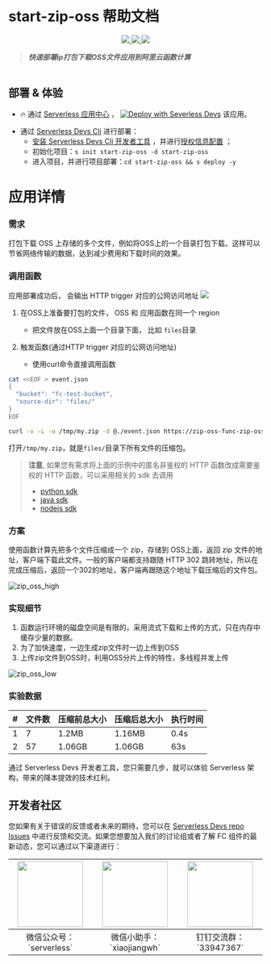 # start-zip-oss 帮助文档

<p align="center" class="flex justify-center">
    <a href="https://www.serverless-devs.com" class="ml-1">
    <img src="http://editor.devsapp.cn/icon?package=start-zip-oss&type=packageType">
  </a>
  <a href="http://www.devsapp.cn/details.html?name=start-zip-oss" class="ml-1">
    <img src="http://editor.devsapp.cn/icon?package=start-zip-oss&type=packageVersion">
  </a>
  <a href="http://www.devsapp.cn/details.html?name=start-zip-oss" class="ml-1">
    <img src="http://editor.devsapp.cn/icon?package=start-zip-oss&type=packageDownload">
  </a>
</p>

<description>

> ***快速部署ip打包下载OSS文件应用到阿里云函数计算***

</description>

<table>
</table>

<codepre id="codepre">

</codepre>

<deploy>

## 部署 & 体验

<appcenter>

- :fire: 通过 [Serverless 应用中心](https://fcnext.console.aliyun.com/applications/create?template=start-zip-oss) ，
[![Deploy with Severless Devs](https://img.alicdn.com/imgextra/i1/O1CN01w5RFbX1v45s8TIXPz_!!6000000006118-55-tps-95-28.svg)](https://fcnext.console.aliyun.com/applications/create?template=start-zip-oss)  该应用。 

</appcenter>

- 通过 [Serverless Devs Cli](https://www.serverless-devs.com/serverless-devs/install) 进行部署：
    - [安装 Serverless Devs Cli 开发者工具](https://www.serverless-devs.com/serverless-devs/install) ，并进行[授权信息配置](https://www.serverless-devs.com/fc/config) ；
    - 初始化项目：`s init start-zip-oss -d start-zip-oss`   
    - 进入项目，并进行项目部署：`cd start-zip-oss && s deploy -y`

</deploy>

<appdetail id="flushContent">

# 应用详情
### 需求

打包下载 OSS 上存储的多个文件，例如将OSS上的一个目录打包下载。这样可以节省网络传输的数据，达到减少费用和下载时间的效果。

### 调用函数
应用部署成功后， 会输出 HTTP trigger 对应的公网访问地址
![](https://img.alicdn.com/imgextra/i3/O1CN013J7B3G1E2Eny1yjR1_!!6000000000293-2-tps-908-144.png)

1. 在OSS上准备要打包的文件， OSS 和 应用函数在同一个 region
    - 把文件放在OSS上面一个目录下面， 比如 `files`目录

2. 触发函数(通过HTTP trigger 对应的公网访问地址)
    - 使用curl命令直接调用函数

```bash
cat <<EOF > event.json
{
  "bucket": "fc-test-bucket",
  "source-dir": "files/"
}
EOF

curl -v -L -o /tmp/my.zip -d @./event.json https://zip-oss-func-zip-oss-xxxx.cn-shanghai.fcapp.run
```

打开`/tmp/my.zip`，就是`files/`目录下所有文件的压缩包。

> **注意**, 如果您有需求将上面的示例中的匿名非鉴权的 HTTP 函数改成需要鉴权的 HTTP 函数，可以采用相关的 sdk 去调用
> - [python sdk](https://github.com/aliyun/fc-python-sdk/blob/master/fc2/client.py#L125)
> - [java sdk](https://github.com/aliyun/fc-java-sdk/blob/bef94ddecad395503bb49476e3886a86e7dd9bcf/src/test/java/com/aliyuncs/fc/FunctionComputeClientTest.java#L2165)
> - [nodejs sdk](https://github.com/aliyun/fc-nodejs-sdk/blob/master/lib/client.js#L103)  

### 方案

使用函数计算先把多个文件压缩成一个 zip，存储到 OSS上面，返回 zip 文件的地址，客户端下载此文件。一般的客户端都支持跟随 HTTP 302 跳转地址，所以在完成压缩后，返回一个302的地址，客户端再跟随这个地址下载压缩后的文件包。

![zip_oss_high](https://img.alicdn.com/tfs/TB1GitkyeL2gK0jSZPhXXahvXXa-1258-946.png)

### 实现细节

1. 函数运行环境的磁盘空间是有限的，采用流式下载和上传的方式，只在内存中缓存少量的数据。
2. 为了加快速度，一边生成zip文件时一边上传到OSS
3. 上传zip文件到OSS时，利用OSS分片上传的特性，多线程并发上传

![zip_oss_low](https://img.alicdn.com/tfs/TB13jVqyoY1gK0jSZFCXXcwqXXa-774-1066.png)

### 实验数据

|#|文件数|压缩前总大小|压缩后总大小|执行时间|
|---|---|---|---|---|
|1|7|1.2MB|1.16MB|0.4s|
|2|57|1.06GB|1.06GB|63s|

通过 Serverless Devs 开发者工具，您只需要几步，就可以体验 Serverless 架构，带来的降本提效的技术红利。


</appdetail>

<devgroup>

## 开发者社区

您如果有关于错误的反馈或者未来的期待，您可以在 [Serverless Devs repo Issues](https://github.com/serverless-devs/serverless-devs/issues) 中进行反馈和交流。如果您想要加入我们的讨论组或者了解 FC 组件的最新动态，您可以通过以下渠道进行：

<p align="center">

| <img src="https://serverless-article-picture.oss-cn-hangzhou.aliyuncs.com/1635407298906_20211028074819117230.png" width="130px" > | <img src="https://serverless-article-picture.oss-cn-hangzhou.aliyuncs.com/1635407044136_20211028074404326599.png" width="130px" > | <img src="https://serverless-article-picture.oss-cn-hangzhou.aliyuncs.com/1635407252200_20211028074732517533.png" width="130px" > |
|--- | --- | --- |
| <center>微信公众号：\`serverless\`</center> | <center>微信小助手：\`xiaojiangwh\`</center> | <center>钉钉交流群：\`33947367\`</center> | 

</p>

</devgroup>
